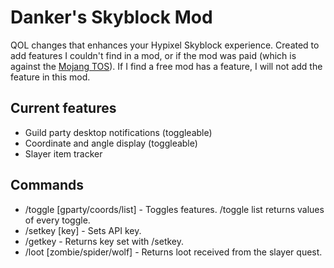 # Danker's Skyblock Mod
QOL changes that enhances your Hypixel Skyblock experience. Created to add features I couldn't find in a mod, or if the mod was paid (which is against the [Mojang TOS](https://account.mojang.com/documents/commercial_guidelines)). If I find a free mod has a feature, I will not add the feature in this mod.

## Current features
- Guild party desktop notifications (toggleable)
- Coordinate and angle display (toggleable)
- Slayer item tracker

## Commands
- /toggle [gparty/coords/list] - Toggles features. /toggle list returns values of every toggle.
- /setkey [key] - Sets API key.
- /getkey - Returns key set with /setkey.
- /loot [zombie/spider/wolf] - Returns loot received from the slayer quest.
